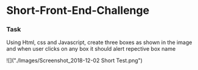 # Short-Front-End-Challenge

### Task 
Using Html, css and Javascript, create three boxes as shown in the image and when user clicks on any box it should alert repective box name

![]("./Images/Screenshot_2018-12-02 Short Test.png")